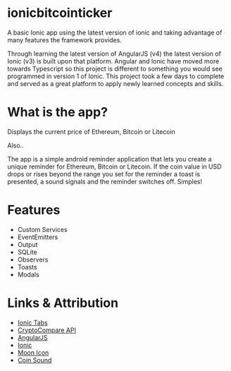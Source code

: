 # ionicbitcointicker
A basic Ionic app using the latest version of ionic and taking advantage of many features the framework provides.

Through learning the latest version of AngularJS (v4) the latest version of Ionic (v3) is built upon that platform. Angular and Ionic have moved more towards Typescript so this project is different to something you would see programmed in version 1 of Ionic. This project took a few days to complete and served as a great platform to apply newly learned concepts and skills.

# What is the app?

Displays the current price of Ethereum, Bitcoin or Litecoin 

Also..

The app is a simple android reminder application that lets you create a unique reminder for Ethereum, Bitcoin or Litecoin. If the coin value in USD drops or rises beyond the range you set for the reminder a toast is presented, a sound signals and the reminder switches off.
Simples!

# Features

* Custom Services
* EventEmitters
* Output
* SQLite
* Observers
* Toasts
* Modals

# Links & Attribution

* [Ionic Tabs](https://github.com/driftyco/ionic-starter-tabs)
* [CryptoCompare API](https://www.cryptocompare.com/api/#-api-data-histoday-)
* [AngularJS](https://angularjs.org/)
* [Ionic](https://ionicframework.com/)
* [Moon Icon](http://www.flaticon.com/free-icon/moon_124556#term=moon&page=1&position=15)
* [Coin Sound](http://www.orangefreesounds.com/mario-coin-sound/)
